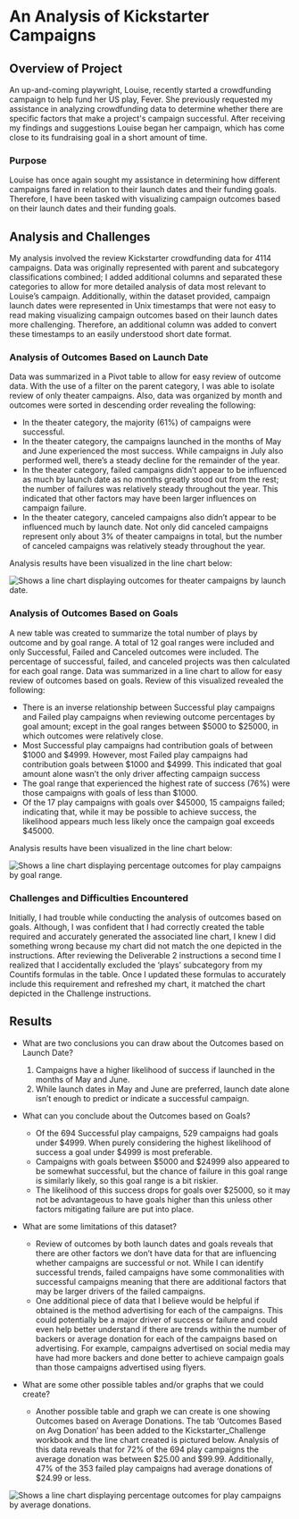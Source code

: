 # An Analysis of Kickstarter Campaigns

## Overview of Project
An up-and-coming playwright, Louise, recently started a crowdfunding campaign to help fund her US play, Fever. She previously requested my assistance in analyzing crowdfunding data to determine whether there are specific factors that make a project's campaign successful. After receiving my findings and suggestions Louise began her campaign, which has come close to its fundraising goal in a short amount of time. 

### Purpose
Louise has once again sought my assistance in determining how different campaigns fared in relation to their launch dates and their funding goals. Therefore, I have been tasked with visualizing campaign outcomes based on their launch dates and their funding goals. 

## Analysis and Challenges
My analysis involved the review Kickstarter crowdfunding data for 4114 campaigns. Data was originally represented with parent and subcategory classifications combined; I added additional columns and separated these categories to allow for more detailed analysis of data most relevant to Louise’s campaign.
Additionally, within the dataset provided, campaign launch dates were represented in Unix timestamps that were not easy to read making visualizing campaign outcomes based on their launch dates more challenging. Therefore, an additional column was added to convert these timestamps to an easily understood short date format.

### Analysis of Outcomes Based on Launch Date
Data was summarized in a Pivot table to allow for easy review of outcome data. With the use of a filter on the parent category, I was able to isolate review of only theater campaigns. Also, data was organized by month and outcomes were sorted in descending order revealing the following:

- In the theater category, the majority (61%) of campaigns were successful.
- In the theater category, the campaigns launched in the months of May and June experienced the most success. While campaigns in July also performed well, there’s a steady decline for the remainder of the year.
- In the theater category, failed campaigns didn’t appear to be influenced as much by launch date as no months greatly stood out from the rest; the number of failures was relatively steady throughout the year. This indicated that other factors may have been larger influences on campaign failure.
- In the theater category, canceled campaigns also didn’t appear to be influenced much by launch date. Not only did canceled campaigns represent only about 3% of theater campaigns in total, but the number of canceled campaigns was relatively steady throughout the year.

Analysis results have been visualized in the line chart below:

<picture>
 <source media="(prefers-color-scheme: light)" srcset="https://github.com/ODaniels852/kickstarter-analysis/raw/main/Resources/Theater_Outcomes_vs_Launch.png">
 <img alt=" Shows a line chart displaying outcomes for theater campaigns by launch date."/>
</picture> 


### Analysis of Outcomes Based on Goals

A new table was created to summarize the total number of plays by outcome and by goal range. A total of 12 goal ranges were included and only Successful, Failed and Canceled outcomes were included. The percentage of successful, failed, and canceled projects was then calculated for each goal range. Data was summarized in a line chart to allow for easy review of outcomes based on goals. Review of this visualized revealed the following:

- There is an inverse relationship between Successful play campaigns and Failed play campaigns when reviewing outcome percentages by goal amount; except in the goal ranges between $5000 to $25000, in which outcomes were relatively close. 
- Most Successful play campaigns had contribution goals of between $1000 and $4999. However, most Failed play campaigns had contribution goals between $1000 and $4999. This indicated that goal amount alone wasn’t the only driver affecting campaign success
- The goal range that experienced the highest rate of success (76%) were those campaigns with goals of less than $1000. 
- Of the 17 play campaigns with goals over $45000, 15 campaigns failed; indicating that, while it may be possible to achieve success, the likelihood appears much less likely once the campaign goal exceeds $45000.

Analysis results have been visualized in the line chart below:

<picture>
 <source media="(prefers-color-scheme: light)" srcset="https://github.com/ODaniels852/kickstarter-analysis/raw/main/Resources/Outcomes_vs_Goals.png">
 <img alt=" Shows a line chart displaying percentage outcomes for play campaigns by goal range."/>
</picture> 


### Challenges and Difficulties Encountered

Initially, I had trouble while conducting the analysis of outcomes based on goals. Although, I was confident that I had correctly created the table required and accurately generated the associated line chart, I knew I did something wrong because my chart did not match the one depicted in the instructions. After reviewing the Deliverable 2 instructions a second time I realized that I accidentally excluded the ‘plays’ subcategory from my Countifs formulas in the table. Once I updated these formulas to accurately include this requirement and refreshed my chart, it matched the chart depicted in the Challenge instructions.


## Results

- What are two conclusions you can draw about the Outcomes based on Launch Date?

  1. Campaigns have a higher likelihood of success if launched in the months of May and June.
  2. While launch dates in May and June are preferred, launch date alone isn’t enough to predict or indicate a successful campaign.


* What can you conclude about the Outcomes based on Goals?
    * Of the 694 Successful play campaigns, 529 campaigns had goals under $4999. When purely considering the highest likelihood of success a goal under $4999 is most preferable.
    * Campaigns with goals between $5000 and $24999 also appeared to be somewhat successful, but the chance of failure in this goal range is similarly likely, so this goal range is a bit riskier. 
    * The likelihood of this success drops for goals over $25000, so it may not be advantageous to have goals higher than this unless other factors mitigating failure are put into place.      


* What are some limitations of this dataset?
    * Review of outcomes by both launch dates and goals reveals that there are other factors we don’t have data for that are influencing whether campaigns are successful or not. While I can identify successful trends, failed campaigns have some commonalities with successful campaigns meaning that there are additional factors that may be larger drivers of the failed campaigns.
    * One additional piece of data that I believe would be helpful if obtained is the method advertising for each of the campaigns. This could potentially be a major driver of success or failure and could even help better understand if there are trends within the number of backers or average donation for each of the campaigns based on advertising. For example, campaigns advertised on social media may have had more backers and done better to achieve campaign goals than those campaigns advertised using flyers.


* What are some other possible tables and/or graphs that we could create?
    * Another possible table and graph we can create is one showing Outcomes based on Average Donations. The tab ‘Outcomes Based on Avg Donation’ has been added to the Kickstarter_Challenge workbook and the line chart created is pictured below. Analysis of this data reveals that for 72% of the 694 play campaigns the average donation was between $25.00 and $99.99. Additionally, 47% of the 353 failed play campaigns had average donations of $24.99 or less.
  
 
<picture>
 <source media="(prefers-color-scheme: light)" srcset="https://github.com/ODaniels852/kickstarter-analysis/raw/main/Resources/Outcomes_vs_AverageDonation.png">
 <img alt=" Shows a line chart displaying percentage outcomes for play campaigns by average donations."/>
</picture> 


